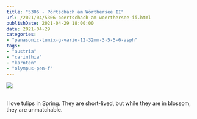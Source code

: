 ```yaml
---
title: "5306 - Pörtschach am Wörthersee II"
url: /2021/04/5306-poertschach-am-woerthersee-ii.html
publishDate: 2021-04-29 18:00:00
date: 2021-04-29
categories:
- "panasonic-lumix-g-vario-12-32mm-3-5-5-6-asph"
tags:
- "austria"
- "carinthia"
- "karnten"
- "olympus-pen-f"
---
```

<div class="container">
<div class="center"><a target="_blank" href="https://d25zfm9zpd7gm5.cloudfront.net/1200x1200/2019/20190418_163706_lr.jpg"><img class="webfeedsFeaturedVisual" src="https://d25zfm9zpd7gm5.cloudfront.net/0600x0600/2019/20190418_163706_lr.jpg" /></a></div>
</div>
<br />

I love tulips in Spring. They are short-lived, but while they are in blossom, they are unmatchable.

